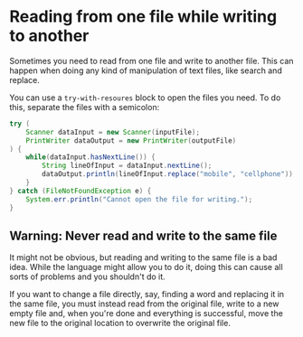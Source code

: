 # Reading from one file while writing to another

Sometimes you need to read from one file and write to another file. This can happen when doing any kind of manipulation of text files, like search and replace.

You can use a `try-with-resoures` block to open the files you need. To do this, separate the files with a semicolon:

```java
try (
    Scanner dataInput = new Scanner(inputFile);
    PrintWriter dataOutput = new PrintWriter(outputFile)
) {
    while(dataInput.hasNextLine()) {
        String lineOfInput = dataInput.nextLine();
        dataOutput.println(lineOfInput.replace("mobile", "cellphone"));
    }
} catch (FileNotFoundException e) {
    System.err.println("Cannot open the file for writing.");
}
```

## Warning: Never read and write to the same file

It might not be obvious, but reading and writing to the same file is a bad idea. While the language might allow you to do it, doing this can cause all sorts of problems and you shouldn't do it.

If you want to change a file directly, say, finding a word and replacing it in the same file, you must instead read from the original file, write to a new empty file and, when you're done and everything is successful, move the new file to the original location to overwrite the original file.